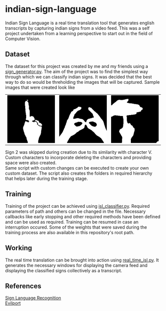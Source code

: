 # indian-sign-language
Indian Sign Language is a real time translation tool that generates english transcripts by capturing indian signs from a video feed. This was a self project undertaken from a learning perspective to start out in the field of Computer Vision.

## Dataset
The dataset for this project was created by me and my friends using a [sign_generator.py](https://github.com/keew13/indian-sign-language/blob/main/sign_generator.py). The aim of the project was to find the simplest way through which we can classify indian signs. It was decided that the best way to do so would be threholding the images that will be captured. Sample images that were created look like

| | | |
|:-------------------------:|:-------------------------:|:-------------------------:|
|<img width="1604" alt="1" src="https://github.com/keew13/indian-sign-language/blob/main/images/1.jpg">|<img width="1604" alt="b" src="https://github.com/keew13/indian-sign-language/blob/main/images/b.jpg">|<img width="1604" alt="r" src="https://github.com/keew13/indian-sign-language/blob/main/images/r.jpg">|

Sign 2 was skipped during creation due to its similarity with character V. Custom characters to incorporate deleting the characters and providing space were also created.<br>
Same script with custom changes can be executed to create your own custom dataset. The script also creates the folders in required hierarchy that helps later during the training stage.

## Training
Training of the project can be achieved using [isl_classifier.py](https://github.com/keew13/indian-sign-language/blob/main/isl_classifier.py). Required parameters of path and others can be changed in the file. Necessary callbacks like early stopping and other required methods have been defined and can be used as required. Training can be resumed in case an interruption occured. Some of the weights that were saved during the training process are also available in this repository's root path.

## Working
The real time translation can be brought into action using [real_time_isl.py](https://github.com/keew13/indian-sign-language/blob/main/real_time_isl.py). It generates the necessary windows for displaying the camera feed and displaying the classified signs collectively as a transcript.

## References
[Sign Language Recognition](https://data-flair.training/blogs/sign-language-recognition-python-ml-opencv/)<br>
[Evilport](https://github.com/evilport2/sign-language)
